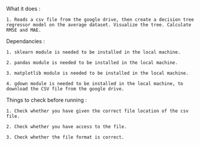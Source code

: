 What it does :

    1. Reads a csv file from the google drive, then create a decision tree regressor model on the average dataset. Visualize the tree. Calculate RMSE and MAE.

Dependancies :

    1. sklearn module is needed to be installed in the local machine.

    2. pandas module is needed to be installed in the local machine.

    3. matplotlib module is needed to be installed in the local machine.

    4. gdown module is needed to be installed in the local machine, to download the CSV file from the google drive. 


Things to check before running :

    1. Check whether you have given the correct file location of the csv file. 

    2. Check whether you have access to the file. 

    3. Check whether the file format is correct.
